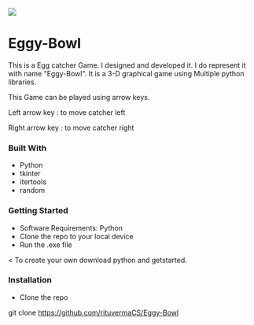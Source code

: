 ![](assets/party.gif)
# Eggy-Bowl
This is a Egg catcher Game. I designed and developed it. I do represent it with name "Eggy-Bowl". It is a 3-D graphical game using Multiple python libraries.

This Game can be played using arrow keys.

Left arrow key : to move catcher left

Right arrow key : to move catcher right

### Built With
- Python
- tkinter
- itertools
- random

### Getting Started
- Software Requirements: Python
- Clone the repo to your local device
- Run the .exe file

< To create your own download python and getstarted.

### Installation
- Clone the repo

git clone https://github.com/rituvermaCS/Eggy-Bowl

